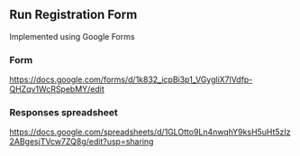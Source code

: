 


## Run Registration Form

Implemented using Google Forms

### Form
https://docs.google.com/forms/d/1k832_icpBi3p1_VGygliX7lVdfp-QHZqv1WcRSpebMY/edit

### Responses spreadsheet

https://docs.google.com/spreadsheets/d/1GLOtto9Ln4nwqhY9ksH5uHt5zIz2ABgesjTVcw7ZQ8g/edit?usp=sharing
<!--stackedit_data:
eyJoaXN0b3J5IjpbMjI1Mzc3MDQzLC0xNTczOTg4NDhdfQ==
-->